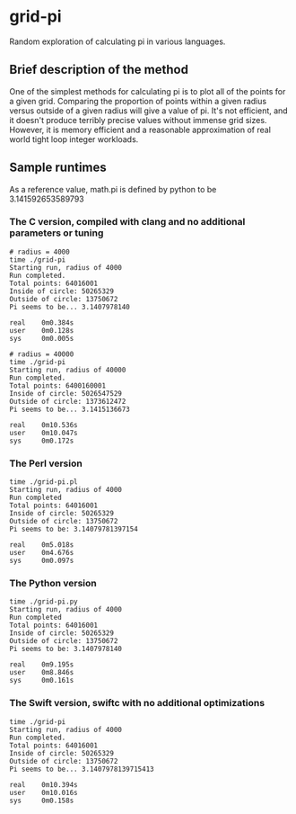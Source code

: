 # grid-pi
Random exploration of calculating pi in various languages.

## Brief description of the method
One of the simplest methods for calculating pi is to plot all of the points for a given grid. Comparing the proportion of points within a given radius versus outside of a given radius will give a value of pi. It's not efficient, and it doesn't produce terribly precise values without immense grid sizes. However, it is memory efficient and a reasonable approximation of real world tight loop integer workloads.

## Sample runtimes
As a reference value, math.pi is defined by python to be 3.141592653589793


### The C version, compiled with clang and no additional parameters or tuning
```
# radius = 4000
time ./grid-pi
Starting run, radius of 4000
Run completed.
Total points: 64016001
Inside of circle: 50265329
Outside of circle: 13750672
Pi seems to be... 3.1407978140

real    0m0.384s
user    0m0.128s
sys     0m0.005s

# radius = 40000
time ./grid-pi
Starting run, radius of 40000
Run completed.
Total points: 6400160001
Inside of circle: 5026547529
Outside of circle: 1373612472
Pi seems to be... 3.1415136673

real    0m10.536s
user    0m10.047s
sys     0m0.172s

```

### The Perl version
```
time ./grid-pi.pl
Starting run, radius of 4000
Run completed
Total points: 64016001
Inside of circle: 50265329
Outside of circle: 13750672
Pi seems to be: 3.14079781397154

real    0m5.018s
user    0m4.676s
sys     0m0.097s
```

### The Python version
```
time ./grid-pi.py
Starting run, radius of 4000
Run completed
Total points: 64016001
Inside of circle: 50265329
Outside of circle: 13750672
Pi seems to be: 3.1407978140

real    0m9.195s
user    0m8.846s
sys     0m0.161s
```

### The Swift version, swiftc with no additional optimizations
```
time ./grid-pi
Starting run, radius of 4000
Run completed.
Total points: 64016001
Inside of circle: 50265329
Outside of circle: 13750672
Pi seems to be... 3.1407978139715413

real    0m10.394s
user    0m10.016s
sys     0m0.158s
```
